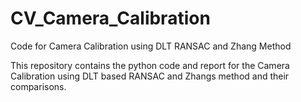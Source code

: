 # CV_Camera_Calibration
Code for Camera Calibration using DLT RANSAC and Zhang Method


This repository contains the python code and report for the Camera Calibration using DLT based RANSAC and Zhangs method and their comparisons.

